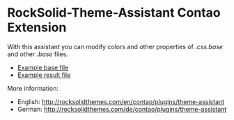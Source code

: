 # RockSolid-Theme-Assistant Contao Extension

With this assistant you can modify colors and other properties of _.css.base_ and other _.base_ files.

* [Example base file](https://github.com/downloads/madeyourday/contao-rocksolid-theme-assistant/main.css.base)
* [Example result file](https://github.com/downloads/madeyourday/contao-rocksolid-theme-assistant/main.css)

More information: 

* English: http://rocksolidthemes.com/en/contao/plugins/theme-assistant
* German: http://rocksolidthemes.com/de/contao/plugins/theme-assistant
